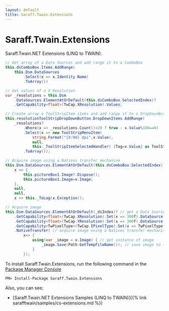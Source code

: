 ```yaml
---
layout: default
title: Saraff.Twain.Extensions
---
```

# Saraff.Twain.Extensions
Saraff.Twain.NET Extensions (LINQ to TWAIN).

```c#
// Get array of a Data Sources and add range it to a ComboBox
this.dsComboBox.Items.AddRange(
    this.Dsm.DataSources
        .Select(x => x.Identity.Name)
        .ToArray())
```

```c#
// Get values of a X Resolution
var _resolutions = this.Dsm
    .DataSources.ElementAtOrDefault(this.dsComboBox.SelectedIndex)?
    .GetCapability<float>(TwCap.XResolution).Values;

// Create array a ToolStripItem items and add range it to a DropDownButton
this.resolutionToolStripDropDownButton.DropDownItems.AddRange(
    _resolutions?
        .Where(x => _resolutions.Count()<20 ? true : x.Value%100==0)
        .Select(x => new ToolStripMenuItem(
            string.Format("{0:N0} dpi",x.Value),
            null,
            this._ToolStripItemSelectedHandler) {Tag=x.Value} as ToolStripItem)
        .ToArray());
```

```c#
// Acquire image using a Natives transfer mechanism
this.Dsm.DataSources.ElementAtOrDefault(this.dsComboBox.SelectedIndex)?.NativeTransfer(
    x => {
        this.pictureBox1.Image?.Dispose();
        this.pictureBox1.Image=x.Image;
    },
    null,
    null,
    x => this._ToLog(x.Exception));
```

```c#
// Acquire image
this.Dsm.DataSources.ElementAtOrDefault(_dsIndex)? // get a Data Source
    .GetCapability<float>(TwCap.XResolution).Set(x => 300f).DataSource // set a X Resolution to 300 dpi
    .GetCapability<float>(TwCap.YResolution).Set(x => 300f).DataSource // set a Y Resolution to 300 dpi
    .GetCapability<TwPixelType>(TwCap.IPixelType).Set(x => TwPixelType.RGB).DataSource // set a Pixel Type to a RGB
    .NativeTransfer( // acquire image using a Natives transfer mechanism
        x=> {
            using(var _image = x.Image) { // get instance of image
                _image.Save(Path.GetTempFileName()); // save image to temporary file
            }
        });
```

To install Saraff.Twain.Extensions, run the following command in the [Package Manager Console](https://docs.nuget.org/docs/start-here/using-the-package-manager-console)
```
PM> Install-Package Saraff.Twain.Extensions
```
Also, you can see: 
* [Saraff.Twain.NET Extensions Samples (LINQ to TWAIN)]({% link sarafftwain/samples/cs-extensions.md %})
